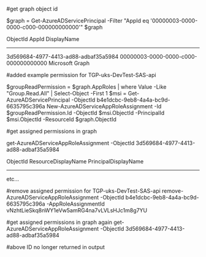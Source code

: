 ﻿
#get graph object id

$graph = Get-AzureADServicePrincipal -Filter "AppId eq '00000003-0000-0000-c000-000000000000'"
$graph

ObjectId                             AppId                                DisplayName
--------                             -----                                -----------
3d569684-4977-4413-ad88-adbaf35a5984 00000003-0000-0000-c000-000000000000 Microsoft Graph

#added example permission for TGP-uks-DevTest-SAS-api

$groupReadPermission = $graph.AppRoles | where Value -Like "Group.Read.All" | Select-Object -First 1 
$msi = Get-AzureADServicePrincipal -ObjectId b4e1dcbc-9eb8-4a4a-bc9d-6635795c396a 
New-AzureADServiceAppRoleAssignment -Id $groupReadPermission.Id -ObjectId $msi.ObjectId -PrincipalId $msi.ObjectId -ResourceId $graph.ObjectId

#get assigned permissions in graph

get-AzureADServiceAppRoleAssignment -ObjectId 3d569684-4977-4413-ad88-adbaf35a5984

ObjectId                                    ResourceDisplayName PrincipalDisplayName
--------                                    ------------------- --------------------
etc...

#remove assigned permission for TGP-uks-DevTest-SAS-api
remove-AzureADServiceAppRoleAssignment -ObjectId b4e1dcbc-9eb8-4a4a-bc9d-6635795c396a -AppRoleAssignmentId vNzhtLieSkq8nWY1eVw5amRG4na7vLVLsHJc1m8g7YU

#get assigned permissions in graph again
get-AzureADServiceAppRoleAssignment -ObjectId 3d569684-4977-4413-ad88-adbaf35a5984

#above ID no longer returned in output
